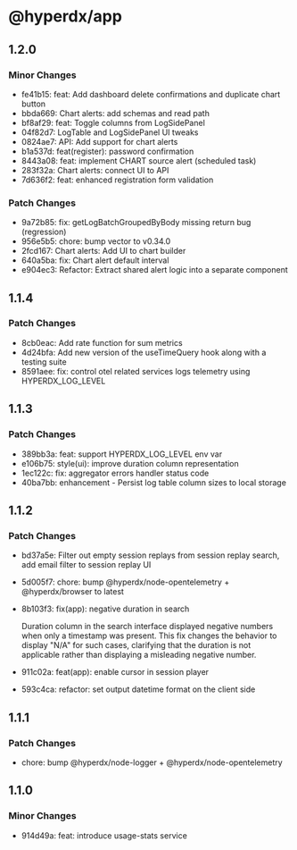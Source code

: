 # @hyperdx/app

## 1.2.0

### Minor Changes

- fe41b15: feat: Add dashboard delete confirmations and duplicate chart button
- bbda669: Chart alerts: add schemas and read path
- bf8af29: feat: Toggle columns from LogSidePanel
- 04f82d7: LogTable and LogSidePanel UI tweaks
- 0824ae7: API: Add support for chart alerts
- b1a537d: feat(register): password confirmation
- 8443a08: feat: implement CHART source alert (scheduled task)
- 283f32a: Chart alerts: connect UI to API
- 7d636f2: feat: enhanced registration form validation

### Patch Changes

- 9a72b85: fix: getLogBatchGroupedByBody missing return bug (regression)
- 956e5b5: chore: bump vector to v0.34.0
- 2fcd167: Chart alerts: Add UI to chart builder
- 640a5ba: fix: Chart alert default interval
- e904ec3: Refactor: Extract shared alert logic into a separate component

## 1.1.4

### Patch Changes

- 8cb0eac: Add rate function for sum metrics
- 4d24bfa: Add new version of the useTimeQuery hook along with a testing suite
- 8591aee: fix: control otel related services logs telemetry using
  HYPERDX_LOG_LEVEL

## 1.1.3

### Patch Changes

- 389bb3a: feat: support HYPERDX_LOG_LEVEL env var
- e106b75: style(ui): improve duration column representation
- 1ec122c: fix: aggregator errors handler status code
- 40ba7bb: enhancement - Persist log table column sizes to local storage

## 1.1.2

### Patch Changes

- bd37a5e: Filter out empty session replays from session replay search, add
  email filter to session replay UI
- 5d005f7: chore: bump @hyperdx/node-opentelemetry + @hyperdx/browser to latest
- 8b103f3: fix(app): negative duration in search

  Duration column in the search interface displayed negative numbers when only a
  timestamp was present. This fix changes the behavior to display "N/A" for such
  cases, clarifying that the duration is not applicable rather than displaying a
  misleading negative number.

- 911c02a: feat(app): enable cursor in session player
- 593c4ca: refactor: set output datetime format on the client side

## 1.1.1

### Patch Changes

- chore: bump @hyperdx/node-logger + @hyperdx/node-opentelemetry

## 1.1.0

### Minor Changes

- 914d49a: feat: introduce usage-stats service
